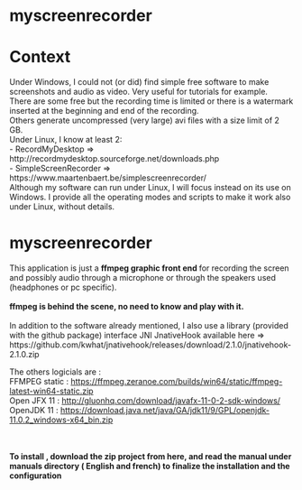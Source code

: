 # myscreenrecorder
<h1>Context</h1>
Under Windows, I could not (or did) find simple free software to make screenshots and
audio as video. Very useful for tutorials for example.</br>
There are some free but the recording time is limited or there is a watermark inserted at the
beginning and end of the recording.</br> Others generate uncompressed (very large) avi files with a size
limit of 2 GB.</br>
Under Linux, I know at least 2:</br>
- RecordMyDesktop =&gt; http://recordmydesktop.sourceforge.net/downloads.php </br>
- SimpleScreenRecorder =&gt; https://www.maartenbaert.be/simplescreenrecorder/</br>
Although my software can run under Linux, I will focus instead on its use on Windows. I
provide all the operating modes and scripts to make it work also under Linux, without details.
<br/>
<h1><b>myscreenrecorder</B></h1>
This application is just a <b>ffmpeg graphic front end </b>for recording the screen
and possibly audio through a microphone or through the speakers used (headphones or pc specific).</br></br>
<b>ffmpeg is behind the scene, no need to know  and play with it.</b></br></br>
In addition to the software already mentioned, I also use a library (provided with the github
package) interface JNI JnativeHook available here =>
https://github.com/kwhat/jnativehook/releases/download/2.1.0/jnativehook-2.1.0.zip

The others logicials are : </br>
FFMPEG static : https://ffmpeg.zeranoe.com/builds/win64/static/ffmpeg-latest-win64-static.zip
</br>
Open JFX 11 : http://gluonhq.com/download/javafx-11-0-2-sdk-windows/
</br> OpenJDK 11 : https://download.java.net/java/GA/jdk11/9/GPL/openjdk-11.0.2_windows-x64_bin.zip

</br></br>
<b>To install , download the zip project from here, and read the manual under manuals directory  ( English and french) to finalize the installation and the configuration</b>
